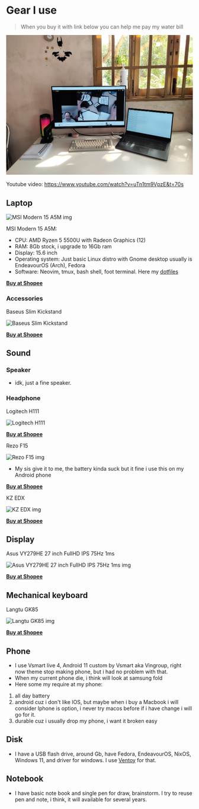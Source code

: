 # Gear I use

> When you buy it with link below you can help me pay my water bill

![](Pasted%20image%2020230421201345.png)

Youtube video: https://www.youtube.com/watch?v=uTn1tm9VpzE&t=70s

## Laptop

![MSI Modern 15 A5M img](https://cf.shopee.sg/file/sg-11134201-22100-kgg25mkccxiv65)

MSI Modern 15 A5M:
- CPU: AMD Ryzen 5 5500U with Radeon Graphics (12)
- RAM: 8Gb stock, i upgrade to 16Gb ram
- Display: 15.6 inch
- Operating system: Just basic Linux distro with Gnome desktop usually is EndeavourOS (Arch), Fedora
- Software: Neovim, tmux, bash shell, foot terminal. Here my [dotfiles](https://github.com/thuanowa/dotfiles)

**[Buy at Shopee](https://shope.ee/5fGmaZPtDM)**

### Accessories

Baseus Slim Kickstand

![Baseus Slim Kickstand](https://cf.shopee.sg/file/25aa1d758d2df1f5f8b5f3ec6cc4633f)

**[Buy at Shopee](https://shope.ee/7zehN9IwoT)**

## Sound

### Speaker

- idk, just a fine speaker.

### Headphone

Logitech H111

![Logitech H111](https://cf.shopee.sg/file/81f4d45ff5fbd4cff746b27b4e21f49d)

**[Buy at Shopee](https://shope.ee/89y7ZbWHCa)**

Rezo F15

![Rezo F15 img](https://cf.shopee.sg/file/ec7afb5056e9dd6f8f898f184260dda8)

- My sis give it to me, the battery kinda suck but it fine i use this on my Android phone

**[Buy at Shopee](https://shope.ee/408YcF5CHl)**

KZ EDX

![ KZ EDX img ](https://cf.shopee.sg/file/c5b9c15f6b8d4b648c5fd44368c0c4f9)

**[Buy at Shopee](https://shope.ee/99qemU290C)**

## Display

Asus VY279HE 27 inch FullHD IPS 75Hz 1ms

![Asus VY279HE 27 inch FullHD IPS 75Hz 1ms img](https://cf.shopee.sg/file/b4de1c4c11e62570299ddc6d0d4b64cf)

**[Buy at Shopee](https://shope.ee/8KHXmNJvZA)**

## Mechanical keyboard

Langtu GK85

![Langtu GK85 img](https://cf.shopee.sg/file/sg-11134201-22120-56rwcexd5alv4a)

**[Buy at Shopee](https://shope.ee/8zXEY0UV74)**

## Phone

- I use Vsmart live 4, Android 11 custom by Vsmart aka Vingroup, right now theme stop making phone, but i had no problem with that.
- When my current phone die, i think will look at samsung fold
- Here some my require at my phone:

1. all day battery
2. android cuz i don't like IOS, but maybe when i buy a Macbook i will consider Iphone is option, i never try macos before if i have change i will go for it.
3. durable cuz i usually drop my phone, i want it broken easy

## Disk

- I have a USB flash drive, around Gb, have Fedora, EndeavourOS, NixOS, Windows 11, and driver for windows. I use [Ventoy](https://github.com/ventoy/Ventoy) for that.

## Notebook

- I have basic note book and single pen for draw, brainstorm. I try to reuse pen and note, i think, it will available for several years.

